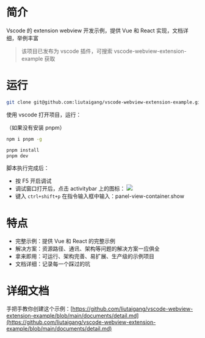 # 简介

Vscode 的 extension webview 开发示例，提供 Vue 和 React 实现，文档详细，举例丰富

> 该项目已发布为 vscode 插件，可搜索 vscode-webview-extension-example 获取

# 运行

```bash
git clone git@github.com:liutaigang/vscode-webview-extension-example.git
```

使用 vscode 打开项目，运行：

（如果没有安装 pnpm）

```bash
npm i pnpm -g
```

```	bash
pnpm install
pnpm dev
```

脚本执行完成后：

- 按 F5 开启调试
- 调试窗口打开后，点击 activitybar 上的图标： ![](https://raw.githubusercontent.com/liutaigang/vscode-webview-extension-example/main/documents/assets/activitybar-icon.png)
- 键入 `ctrl+shift+p` 在指令输入框中输入：panel-view-container.show   

# 特点

- 完整示例：提供 Vue 和 React 的完整示例
- 解决方案：资源路径、通讯、架构等问题的解决方案一应俱全
- 拿来即用：可运行、架构完善、易扩展、生产级的示例项目
- 文档详细：记录每一个踩过的坑

# 详细文档
手把手教你创建这个示例：[https://github.com/liutaigang/vscode-webview-extension-example/blob/main/documents/detail.md](https://github.com/liutaigang/vscode-webview-extension-example/blob/main/documents/detail.md)

